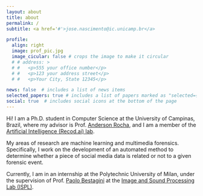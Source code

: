 ```yaml
---
layout: about
title: about
permalink: /
subtitle: <a href='#'>jose.nascimento@ic.unicamp.br</a>

profile:
  align: right
  image: prof_pic.jpg
  image_cicular: false # crops the image to make it circular
  # # address: >
  # #   <p>555 your office number</p>
  # #   <p>123 your address street</p>
  # #   <p>Your City, State 12345</p>

news: false  # includes a list of news items
selected_papers: true # includes a list of papers marked as "selected={true}"
social: true  # includes social icons at the bottom of the page
---
```


Hi! I am a Ph.D. student in Computer Science at the University of Campinas, Brazil, where my advisor is Prof. [Anderson Rocha](https://www.ic.unicamp.br/~rocha/), and I am a member of the [Artificial Intelligence (Recod.ai) lab](http://recod.ai/).

My areas of research are machine learning and multimedia forensics. Specifically, I work on the development of an automated method to determine whether a piece of social media data is related or not to a given forensic event.

Currently, I am in an internship at the Polytechnic University of Milan, under the supervision of Prof. [Paolo Bestagini](https://bestagini.faculty.polimi.it/) at the [Image and Sound Processing Lab (ISPL)](http://ispl.deib.polimi.it/).